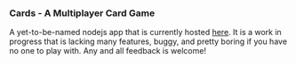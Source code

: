 ### Cards - A Multiplayer Card Game
A yet-to-be-named nodejs app that is currently hosted [here](cards-mmercedes.rhcloud.com).
It is a work in progress that is lacking many features, buggy, and pretty boring if you have no one to play with.
Any and all feedback is welcome!
